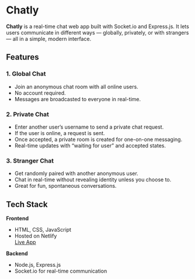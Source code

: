 # Chatly

**Chatly** is a real-time chat web app built with Socket.io and Express.js. It lets users communicate in different ways — globally, privately, or with strangers — all in a simple, modern interface.

## Features

### 1. **Global Chat**
- Join an anonymous chat room with all online users.
- No account required.
- Messages are broadcasted to everyone in real-time.

### 2. **Private Chat**
- Enter another user’s username to send a private chat request.
- If the user is online, a request is sent.
- Once accepted, a private room is created for one-on-one messaging.
- Real-time updates with “waiting for user” and accepted states.

### 3. **Stranger Chat**
- Get randomly paired with another anonymous user.
- Chat in real-time without revealing identity unless you choose to.
- Great for fun, spontaneous conversations.

## Tech Stack

**Frontend**
- HTML, CSS, JavaScript
- Hosted on Netlify  
  [Live App](https://chatly-production-d2c0.up.railway.app/)

**Backend**
- Node.js, Express.js
- Socket.io for real-time communication

